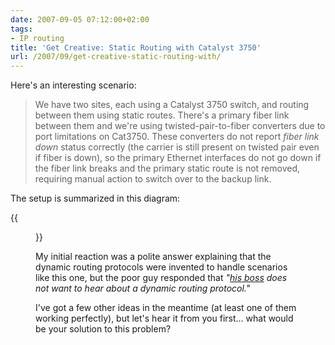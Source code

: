 ```yaml
---
date: 2007-09-05 07:12:00+02:00
tags:
- IP routing
title: 'Get Creative: Static Routing with Catalyst 3750'
url: /2007/09/get-creative-static-routing-with/
---
```

Here\'s an interesting scenario:

> We have two sites, each using a Catalyst 3750 switch, and routing between them using static routes. There\'s a primary fiber link between them and we\'re using twisted-pair-to-fiber converters due to port limitations on Cat3750. These converters do not report *fiber link down* status correctly (the carrier is still present on twisted pair even if fiber is down), so the primary Ethernet interfaces do not go down if the fiber link breaks and the primary static route is not removed, requiring manual action to switch over to the backup link.

The setup is summarized in this diagram:
<!--more-->
{{<figure src="/2007/09/StaticCatalyst.jpg" caption="Network diagram">}}

My initial reaction was a polite answer explaining that the dynamic routing protocols were invented to handle scenarios like this one, but the poor guy responded that *"[his boss](http://www.dilbert.com/comics/dilbert/the_characters/index.html#boss) does not want to hear about a dynamic routing protocol."* 

I\'ve got a few other ideas in the meantime (at least one of them working perfectly), but let\'s hear it from you first... what would be your solution to this problem?
